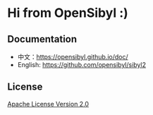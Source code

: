 # Hi from OpenSibyl :)

## Documentation

- 中文：https://opensibyl.github.io/doc/
- English: https://github.com/opensibyl/sibyl2

## License

[Apache License Version 2.0](https://github.com/opensibyl/sibyl2/blob/master/LICENSE)
